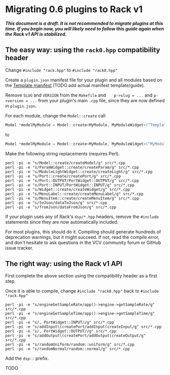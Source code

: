 # Migrating 0.6 plugins to Rack v1

***This document is a draft. It is not recommended to migrate plugins at this time. If you begin now, you will likely need to follow this guide again when the Rack v1 API is stabilized.***

## The easy way: using the `rack0.hpp` compatibility header

Change `#include "rack.hpp"` to `#include "rack0.hpp"`

Create a `plugin.json` manifest file for your plugin and all modules based on the [Template manifest](https://github.com/VCVRack/Template/blob/v1/plugin.json) (TODO add actual manifest template/guide).

Remove `SLUG` and `VERSION` from the `Makefile` and `	p->slug = ...` and `p->version = ...` from your plugin's main `.cpp` file, since they are now defined in `plugin.json`.

For each module, change the `Model::create` call
```cpp
Model *modelMyModule = Model::create<MyModule, MyModuleWidget>("Template", "MyModule", "My Module", OSCILLATOR_TAG);
```
to
```cpp
Model *modelMyModule = Model::create<MyModule, MyModuleWidget>("MyModule");
```

Make the following string replacements (requires Perl).
```
perl -pi -e "s/Model::create/createModel/g" src/*.cpp
perl -pi -e "s/ParamWidget::create/createParam/g" src/*.cpp
perl -pi -e "s/ModuleLightWidget::create/createLight/g" src/*.cpp
perl -pi -e "s/Port::create/createPort/g" src/*.cpp
perl -pi -e "s/Port::OUTPUT/PortWidget::OUTPUT/g" src/*.cpp
perl -pi -e "s/Port::INPUT/PortWidget::INPUT/g" src/*.cpp
perl -pi -e "s/Widget::create/createWidget/g" src/*.cpp
perl -pi -e "s/MenuLabel::create/createMenuLabel/g" src/*.cpp
perl -pi -e "s/MenuItem::create/createMenuItem/g" src/*.cpp
perl -pi -e "s/toJson/dataToJson/g" src/*.cpp
perl -pi -e "s/fromJson/dataFromJson/g" src/*.cpp
```

If your plugin uses any of Rack's `dsp/*.hpp` headers, remove the `#include` statements since they are now automatically included.

For most plugins, this should do it.
Compiling should generate hundreds of deprecation warnings, but it might succeed.
If not, read the compile error, and don't hesitate to ask questions in the VCV community forum or GitHub issue tracker.

## The right way: using the Rack v1 API

First complete the above section using the compatibility header as a first step.

Once it is able to compile, change `#include "rack0.hpp"` back to `#include "rack.hpp"`

```
perl -pi -e "s/engineGetSampleRate/app()->engine->getSampleRate/g" src/*.cpp
perl -pi -e "s/engineGetSampleTime/app()->engine->getSampleTime/g" src/*.cpp
perl -pi -e "s/, PortWidget::INPUT//g" src/*.cpp
perl -pi -e "s/addInput\(createPort/addInput(createInput/g" src/*.cpp
perl -pi -e "s/, PortWidget::OUTPUT//g" src/*.cpp
perl -pi -e "s/addOutput\(createPort/addOutput(createOutput/g" src/*.cpp
perl -pi -e "s/randomUniform/random::uniform/g" src/*.cpp
perl -pi -e "s/randomNormal/random::normal/g" src/*.cpp
```

Add the `dsp::` prefix.

TODO
